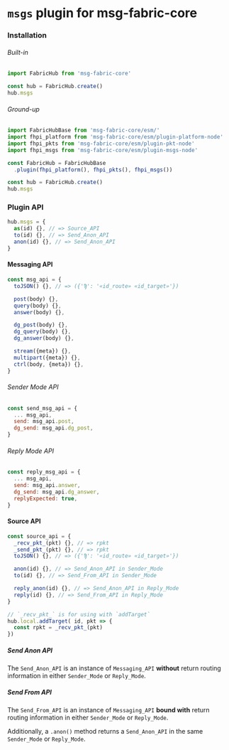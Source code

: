 # `msgs` plugin for msg-fabric-core 

### Installation

###### Built-in

```javascript
import FabricHub from 'msg-fabric-core'

const hub = FabricHub.create()
hub.msgs
```

###### Ground-up

```javascript
import FabricHubBase from 'msg-fabric-core/esm/'
import fhpi_platform from 'msg-fabric-core/esm/plugin-platform-node'
import fhpi_pkts from 'msg-fabric-core/esm/plugin-pkt-node'
import fhpi_msgs from 'msg-fabric-core/esm/plugin-msgs-node'

const FabricHub = FabricHubBase
  .plugin(fhpi_platform(), fhpi_pkts(), fhpi_msgs())

const hub = FabricHub.create()
hub.msgs
```


### Plugin API

```javascript
hub.msgs = {
  as(id) {}, // => Source_API
  to(id) {}, // => Send_Anon_API
  anon(id) {}, // => Send_Anon_API
}
```


#### Messaging API

```javascript
const msg_api = {
  toJSON() {}, // => ({'Ϡ': '«id_route» «id_target»'})

  post(body) {},
  query(body) {},
  answer(body) {},

  dg_post(body) {},
  dg_query(body) {},
  dg_answer(body) {},

  stream({meta}) {},
  multipart({meta}) {},
  ctrl(body, {meta}) {},
}
```

###### Sender Mode API
```javascript
const send_msg_api = {
  ... msg_api,
  send: msg_api.post,
  dg_send: msg_api.dg_post,
}
```

###### Reply Mode API

```javascript
const reply_msg_api = {
  ... msg_api,
  send: msg_api.answer,
  dg_send: msg_api.dg_answer,
  replyExpected: true,
}
```


#### Source API

```javascript
const source_api = {
  _recv_pkt_(pkt) {}, // => rpkt
  _send_pkt_(pkt) {}, // => rpkt
  toJSON() {}, // => ({'Ϡ': '«id_route» «id_target»'})

  anon(id) {}, // => Send_Anon_API in Sender_Mode
  to(id) {}, // => Send_From_API in Sender_Mode

  reply_anon(id) {}, // => Send_Anon_API in Reply_Mode
  reply(id) {}, // => Send_From_API in Reply_Mode
}

// `_recv_pkt_` is for using with `addTarget`
hub.local.addTarget( id, pkt => {
  const rpkt = _recv_pkt_(pkt)
})
```

##### Send Anon API

The `Send_Anon_API` is an instance of `Messaging_API` **without** return routing information in either `Sender_Mode` or `Reply_Mode`.

##### Send From API

The `Send_From_API` is an instance of `Messaging_API` **bound with** return routing information in either `Sender_Mode` or `Reply_Mode`.

Additionally, a `.anon()` method returns a `Send_Anon_API` in the same `Sender_Mode` or `Reply_Mode`.
